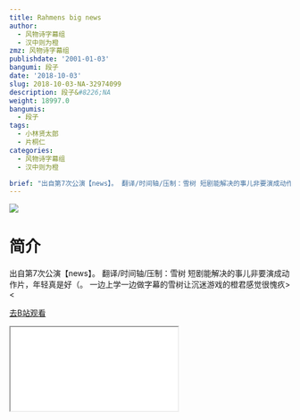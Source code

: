 ```yaml
---
title: Rahmens big news
author:
  - 风物诗字幕组
  - 汉中则为橙
zmz: 风物诗字幕组
publishdate: '2001-01-03'
bangumi: 段子
date: '2018-10-03'
slug: 2018-10-03-NA-32974099
description: 段子&#8226;NA
weight: 18997.0
bangumis:
  - 段子
tags:
  - 小林贤太郎
  - 片桐仁
categories:
  - 风物诗字幕组
  - 汉中则为橙

brief: "出自第7次公演【news】。 翻译/时间轴/压制：雪树 短剧能解决的事儿非要演成动作片，年轻真是好（。 一边上学一边做字幕的雪树让沉迷游戏的橙君感觉很愧疚><"
---
```

![](https://i.imgur.com/orqSIUN.jpg)
# 简介  
出自第7次公演【news】。
翻译/时间轴/压制：雪树
短剧能解决的事儿非要演成动作片，年轻真是好（。
一边上学一边做字幕的雪树让沉迷游戏的橙君感觉很愧疚><  

[去B站观看](https://www.bilibili.com/video/av32974099/)
<div class ="resp-container"><iframe class="testiframe" src="//player.bilibili.com/player.html?aid=32974099"", scrolling="no", allowfullscreen="true" > </iframe></div> 
